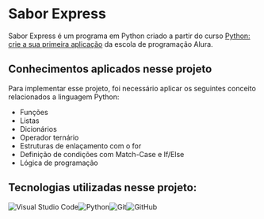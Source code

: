 # Sabor Express

Sabor Express é um programa em Python criado a partir do curso [Python: crie a sua primeira aplicação](https://cursos.alura.com.br/course/python-crie-sua-primeira-aplicacao) da escola de programação Alura.

## Conhecimentos aplicados nesse projeto
Para implementar esse projeto, foi necessário aplicar os seguintes conceito relacionados a linguagem Python:

- Funções
- Listas
- Dicionários
- Operador ternário
- Estruturas de enlaçamento com o for
- Definição de condições com Match-Case e If/Else
- Lógica de programação

## Tecnologias utilizadas nesse projeto:

![Visual Studio Code](https://img.shields.io/badge/Visual%20Studio%20Code-0078d7.svg?style=for-the-badge&logo=visual-studio-code&logoColor=white)![Python](https://img.shields.io/badge/python-3670A0?style=for-the-badge&logo=python&logoColor=ffdd54)![Git](https://img.shields.io/badge/git-%23F05033.svg?style=for-the-badge&logo=git&logoColor=white)![GitHub](https://img.shields.io/badge/github-%23121011.svg?style=for-the-badge&logo=github&logoColor=white)